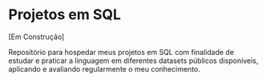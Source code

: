 
# Projetos em SQL

[Em Construção]

Repositório para hospedar meus projetos em SQL com finalidade de estudar e praticar a linguagem em diferentes datasets públicos disponíveis, aplicando e avaliando regularmente o meu conhecimento. 

